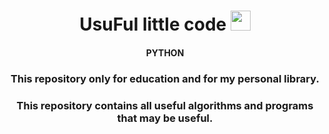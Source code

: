 <h1 align="center">UsuFul little code</a> 
<img src="https://github.com/blackcater/blackcater/raw/main/images/Hi.gif" height="32"/></h1>
<h4 align="center">PYTHON</h4> 
<h3 align="center">This repository only for education and for my personal library.</h3>
<h3 align="center">This repository contains all useful algorithms and programs that may be useful.</h3>
